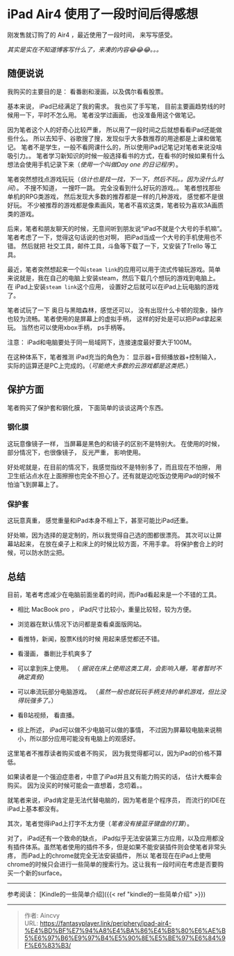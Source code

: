 # iPad Air4 使用了一段时间后得感想


刚发售就订购了的 Air4 ，最近使用了一段时间， 来写写感受。

*其实是实在不知道博客写什么了，来凑的内容:joy::joy::joy:。。。*



##  随便说说

我购买的主要目的是：  看番剧和漫画，以及偶尔看看股票。

基本来说， iPad已经满足了我的需求。   我也买了手写笔， 目前主要画趋势线的时候用一下，平时不怎么用。 笔者没学过画画， 也没准备用这个做笔记。



因为笔者这个人的好奇心比较严重， 所以用了一段时间之后就想看看iPad还能做些什么。 所以去知乎、谷歌搜了搜，发现似乎大多数推荐的用途都是上课和做笔记。  笔者不是学生，一般不看网课什么的，所以使用iPad记笔记对笔者来说没啥吸引力。。 笔者学习新知识的时候一般选择看书的方式，在看书的时候如果有什么想法会使用手机记录下来（*使用一个叫做Day one 的日记程序*）。

笔者突然想找点游戏玩玩（*估计也是找一找，下一下，然后不玩。。因为没什么时间*）。 不搜不知道， 一搜吓一跳。  完全没看到什么好玩的游戏。。   笔者想找那些单机的RPG类游戏， 然后发现大多数的推荐都是一样的几种游戏， 感觉都不是很好玩。   不少被推荐的游戏都是像素画风，笔者不喜欢这类，笔者较为喜欢3A画质类的游戏。 



后来，笔者和朋友聊天的时候，无意间听到朋友说“iPad不就是个大号的手机嘛”。笔者考虑了一下，觉得这句话说的也对啊， 把iPad当成一个大号的手机使用也不错。 然后就把 社交工具，邮件工具，斗鱼等下载了一下，又安装了Trello 等工具。 

最近，笔者突然想起来一个叫`steam link`的应用可以用于流式传输玩游戏。简单来说就是，我在自己的电脑上安装steam，然后下载几个想玩的游戏到电脑上。 在 iPad上安装`steam link`这个应用， 设置好之后就可以在iPad上玩电脑的游戏了。 

笔者试玩了一下 奥日与黑暗森林，感觉还可以， 没有出现什么卡顿的现象，操作也较为流畅。笔者使用的是屏幕上的虚拟手柄， 这样的好处是可以把iPad拿起来玩。  当然也可以使用xbox手柄， ps手柄等。

注意： iPad和电脑要处于同一局域网下，连接速度最好要大于100M。

在这种体系下，笔者推测 iPad充当的角色为： 显示器+音频播放器+控制输入， 实际的运算还是PC上完成的。（*可能绝大多数的云游戏都是这类把。*）



## 保护方面

笔者购买了保护套和钢化膜， 下面简单的谈谈这两个东西。

### 钢化膜

这玩意像镜子一样， 当屏幕是黑色的和镜子的区别不是特别大。 在使用的时候，部分情况下，也很像镜子， 反光严重， 影响使用。  

好处呢就是，在目前的情况下，我感觉指纹不是特别多了，而且现在不怕擦， 用卫生纸沾点水在上面擦擦也完全不担心了。还有就是边吃饭边使用iPad的时候不怕油飞到屏幕上了。 



### 保护套

这玩意真重， 感觉重量和iPad本身不相上下，甚至可能比iPad还重。

好处嘛，因为选择的是定制的，所以我觉得自己选的图都很漂亮。 其次可以让屏幕站起来， 在放在桌子上和床上的时候比较方面，不用手拿。 将保护套合上的时候，可以防水防尘把。



## 总结

目前，笔者考虑减少在电脑前面坐着的时间，而iPad看起来是一个不错的工具。

- 相比 MacBook pro ， iPad尺寸比较小，重量比较轻，较为方便。

- 浏览器在默认情况下访问都是查看桌面版网站。

- 看推特，新闻，股票K线的时候 用起来感觉都还不错。

- 看漫画， 番剧比手机爽多了

- 可以拿到床上使用。 （ *据说在床上使用这类工具，会影响入睡，笔者暂时不确定真假*）

- 可以串流玩部分电脑游戏。 （*虽然一般也就玩玩手柄支持的单机游戏，但比没得玩强多了。*）

- 看B站视频， 看直播。  

- 综上所述， iPad可以做不少电脑可以做的事情， 不过因为屏幕较电脑来说稍小，所以部分应用可能没有电脑上的观感好。

  

这里笔者不推荐读者购买或者不购买， 因为我觉得都可以，因为iPad的价格不算低。

如果读者是一个强迫症患者，中意了iPad并且又有能力购买的话， 估计大概率会购买。 因为没买的时候可能会一直想着，念叨着。。 

就笔者来说，iPad肯定是无法代替电脑的，因为笔者是个程序员， 而流行的IDE在iPad上基本都没有。 

其次，笔者觉得iPad上打字不太方便（*笔者没有接蓝牙键盘的打算*）。

对了， iPad还有一个致命的缺点， iPad似乎无法安装第三方应用，以及应用都没有插件体系。虽然笔者使用的插件不多，但是如果不能安装插件则会使笔者非常头疼， 而iPad上的chrome就完全无法安装插件， 所以 笔者现在在iPad上使用chrome的时候只会进行一些简单的搜索行为。这让我有一段时间在考虑是否要购买一个新的surface。





****

参考阅读：  [Kindle的一些简单介绍]({{< ref "kindle的一些简单介绍" >}})







---

> 作者: Aincvy  
> URL: https://fantasyplayer.link/periphery/ipad-air4-%E4%BD%BF%E7%94%A8%E4%BA%86%E4%B8%80%E6%AE%B5%E6%97%B6%E9%97%B4%E5%90%8E%E5%BE%97%E6%84%9F%E6%83%B3/  

